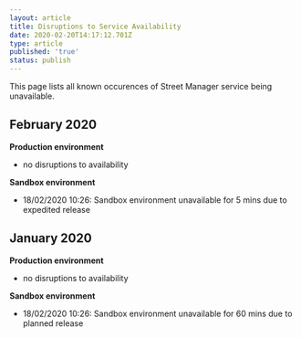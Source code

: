 ```yaml
---
layout: article
title: Disruptions to Service Availability
date: 2020-02-20T14:17:12.701Z
type: article
published: 'true'
status: publish
---
```

This page lists all known occurences of Street Manager service being unavailable.

## February 2020

**Production environment**

* no disruptions to availability

**Sandbox environment**

* 18/02/2020 10:26: Sandbox environment unavailable for 5 mins due to expedited release

## January 2020

**Production environment**

* no disruptions to availability

**Sandbox environment**

* 18/02/2020 10:26: Sandbox environment unavailable for 60 mins due to planned release
